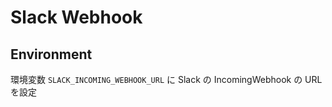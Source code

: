 # Slack Webhook

## Environment

環境変数 `SLACK_INCOMING_WEBHOOK_URL` に Slack の IncomingWebhook の URL を設定
